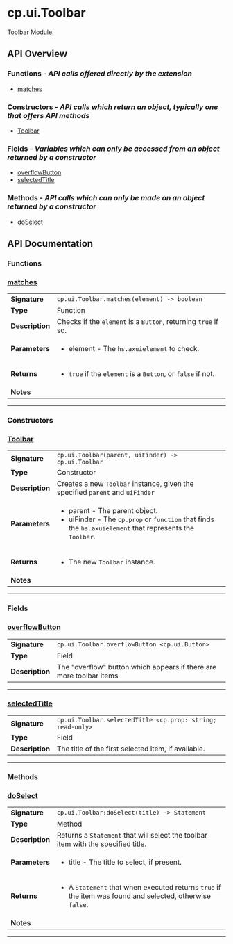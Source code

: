 # cp.ui.Toolbar

Toolbar Module.

## API Overview
### **Functions** - _API calls offered directly by the extension_
 * [matches](#matches)

### **Constructors** - _API calls which return an object, typically one that offers API methods_
 * [Toolbar](#toolbar)

### **Fields** - _Variables which can only be accessed from an object returned by a constructor_
 * [overflowButton](#overflowbutton)
 * [selectedTitle](#selectedtitle)

### **Methods** - _API calls which can only be made on an object returned by a constructor_
 * [doSelect](#doselect)


## API Documentation

### Functions


### [matches](#matches)

|                                             |                                                                                     |
| --------------------------------------------|-------------------------------------------------------------------------------------|
| **Signature**                               | `cp.ui.Toolbar.matches(element) -> boolean`                                                                    |
| **Type**                                    | Function                                                                     |
| **Description**                             | Checks if the `element` is a `Button`, returning `true` if so.                                                                     |
| **Parameters**                              | <ul><li>element		- The `hs.axuielement` to check.</li></ul> |
| **Returns**                                 | <ul><li>`true` if the `element` is a `Button`, or `false` if not.</li></ul>          |
| **Notes**                                   | <ul></ul>                |

---
### Constructors


### [Toolbar](#toolbar)

|                                             |                                                                                     |
| --------------------------------------------|-------------------------------------------------------------------------------------|
| **Signature**                               | `cp.ui.Toolbar(parent, uiFinder) -> cp.ui.Toolbar`                                                                    |
| **Type**                                    | Constructor                                                                     |
| **Description**                             | Creates a new `Toolbar` instance, given the specified `parent` and `uiFinder`                                                                     |
| **Parameters**                              | <ul><li>parent   - The parent object.</li><li>uiFinder   - The `cp.prop` or `function` that finds the `hs.axuielement` that represents the `Toolbar`.</li></ul> |
| **Returns**                                 | <ul><li>The new `Toolbar` instance.</li></ul>          |
| **Notes**                                   | <ul></ul>                |

---
### Fields


### [overflowButton](#overflowbutton)

|                                             |                                                                                     |
| --------------------------------------------|-------------------------------------------------------------------------------------|
| **Signature**                               | `cp.ui.Toolbar.overflowButton <cp.ui.Button>`                                                                    |
| **Type**                                    | Field                                                                     |
| **Description**                             | The "overflow" button which appears if there are more toolbar items                                                                     |

---

### [selectedTitle](#selectedtitle)

|                                             |                                                                                     |
| --------------------------------------------|-------------------------------------------------------------------------------------|
| **Signature**                               | `cp.ui.Toolbar.selectedTitle <cp.prop: string; read-only>`                                                                    |
| **Type**                                    | Field                                                                     |
| **Description**                             | The title of the first selected item, if available.                                                                     |

---
### Methods


### [doSelect](#doselect)

|                                             |                                                                                     |
| --------------------------------------------|-------------------------------------------------------------------------------------|
| **Signature**                               | `cp.ui.Toolbar:doSelect(title) -> Statement`                                                                    |
| **Type**                                    | Method                                                                     |
| **Description**                             | Returns a `Statement` that will select the toolbar item with the specified title.                                                                     |
| **Parameters**                              | <ul><li>title - The title to select, if present.</li></ul> |
| **Returns**                                 | <ul><li>A `Statement` that when executed returns `true` if the item was found and selected, otherwise `false`.</li></ul>          |
| **Notes**                                   | <ul></ul>                |

---
